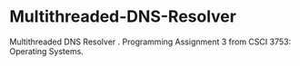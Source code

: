 # Multithreaded-DNS-Resolver
Multithreaded DNS Resolver . Programming Assignment 3 from CSCI 3753: Operating Systems. 
